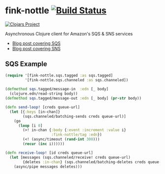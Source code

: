# fink-nottle [![Build Status](https://travis-ci.org/nervous-systems/fink-nottle.svg?branch=master)](https://travis-ci.org/nervous-systems/fink-nottle)

[![Clojars Project](http://clojars.org/io.nervous/fink-nottle/latest-version.svg)](http://clojars.org/io.nervous/fink-nottle)

Asynchronous Clojure client for Amazon's SQS & SNS services

 * [Blog post covering SQS](https://nervous.io/clojure/aws/async/sqs/messaging/2015/06/15/fink-nottle-sqs/)
 * [Blog post covering SNS](https://nervous.io/clojure/aws/async/sns/messaging/2015/06/15/fink-nottle-sns/)

## SQS Example

```clojure
(require '[fink-nottle.sqs.tagged :as sqs.tagged]
         '[fink-nottle.sqs.channeled :as sqs.channeled])
         
(defmethod sqs.tagged/message-in  :edn [_ body]
  (clojure.edn/read-string body))
(defmethod sqs.tagged/message-out :edn [_ body] (pr-str body))

(defn send-loop! [creds queue-url]
  (let [{:keys [in-chan]}
        (sqs.channeled/batching-sends creds queue-url)]
    (go
      (loop [i 0]
        (>! in-chan {:body {:event :increment :value i}
                     :fink-nottle/tag :edn})
        (<! (async/timeout (rand-int 300)))
        (recur (inc i))))))

(defn receive-loop! [id creds queue-url]
  (let [messages (sqs.channeled/receive! creds queue-url)
        {deletes :in-chan} (sqs.channeled/batching-deletes creds queue-url)]
    (async/pipe messages deletes)))
```
